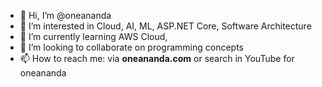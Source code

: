 - 👋 Hi, I’m @oneananda
- 👀 I’m interested in Cloud, AI, ML, ASP.NET Core, Software Architecture
- 🌱 I’m currently learning AWS Cloud, 
- 💞️ I’m looking to collaborate on programming concepts
- 📫 How to reach me: via **oneananda.com** or search in YouTube for oneananda 

<!---
oneananda/oneananda is a ✨ special ✨ repository because its `README.md` (this file) appears on your GitHub profile.
You can click the Preview link to take a look at your changes.
--->
